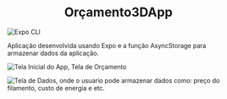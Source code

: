 <h1 align="center"> Orçamento3DApp </h1>

![Expo CLI](https://img.shields.io/badge/Expo-0.6.2-lightgrey)

<p>Aplicação desenvolvida usando Expo e a função AsyncStorage para armazenar dados da aplicação.

 
![Tela Inicial do App, Tela de Orçamento](https://user-images.githubusercontent.com/28853497/224371106-d8f58ddc-a19c-4014-af3b-e075f90683ee.jpeg)
  
 
 
![Tela de Dados, onde o usuario pode armazenar dados como: preço do filamento, custo de energia e etc.](https://user-images.githubusercontent.com/28853497/224371377-e2e41c3d-915d-44bc-af5e-ba07f7c946b4.jpeg)

